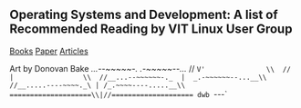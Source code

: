 ## Operating Systems and Development: A list of Recommended Reading by VIT Linux User Group


<a href = "https://github.com/vitlug/RecommendedReading/blob/main/books.md">Books</a>
<a href = "https://github.com/vitlug/RecommendedReading/blob/main/papers.md">Paper</a>
<a href = "https://github.com/vitlug/RecommendedReading/blob/main/Articles.md">Articles</a>

Art by Donovan Bake
      __...--~~~~~-._   _.-~~~~~--...__
    //               `V'               \\ 
   //                 |                 \\ 
  //__...--~~~~~~-._  |  _.-~~~~~~--...__\\ 
 //__.....----~~~~._\ | /_.~~~~----.....__\\
====================\\|//====================
                dwb `---`
